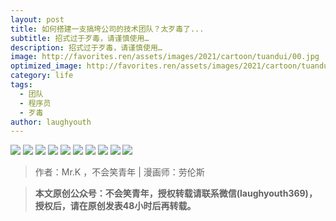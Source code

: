 ```yaml
---
layout: post
title: 如何搭建一支搞垮公司的技术团队？太歹毒了...
subtitle: 招式过于歹毒，请谨慎使用…
description: 招式过于歹毒，请谨慎使用…
image: http://favorites.ren/assets/images/2021/cartoon/tuandui/00.jpg
optimized_image: http://favorites.ren/assets/images/2021/cartoon/tuandui/00.jpg
category: life
tags:
  - 团队
  - 程序员
  - 歹毒
author: laughyouth
---
```


![](http://favorites.ren/assets/images/2021/cartoon/tuandui/640.jpg)
![](http://favorites.ren/assets/images/2021/cartoon/tuandui/640-1.jpg)
![](http://favorites.ren/assets/images/2021/cartoon/tuandui/640-2.jpg)
![](http://favorites.ren/assets/images/2021/cartoon/tuandui/640-3.jpg)
![](http://favorites.ren/assets/images/2021/cartoon/tuandui/640-4.jpg)
![](http://favorites.ren/assets/images/2021/cartoon/tuandui/640-5.jpg)
![](http://favorites.ren/assets/images/2021/cartoon/tuandui/640-6.jpg)
![](http://favorites.ren/assets/images/2021/cartoon/tuandui/640-7.jpg)
![](http://favorites.ren/assets/images/2021/cartoon/tuandui/640-8.jpg)
![](http://favorites.ren/assets/images/2021/cartoon/tuandui/640-9.jpg)


>作者：Mr.K ，不会笑青年 | 漫画师：劳伦斯

>**本文原创公众号：不会笑青年，授权转载请联系微信(laughyouth369)，授权后，请在原创发表48小时后再转载。**

